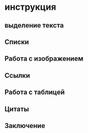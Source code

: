  # инструкция

 ## выделение текста
  
 ## Списки

 ## Работа с изображением

 ## Ссылки
 
 ## Работа с таблицей

 ## Цитаты 

 ## Заключение

 